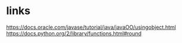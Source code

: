 # links
https://docs.oracle.com/javase/tutorial/java/javaOO/usingobject.html
https://docs.python.org/2/library/functions.html#round
